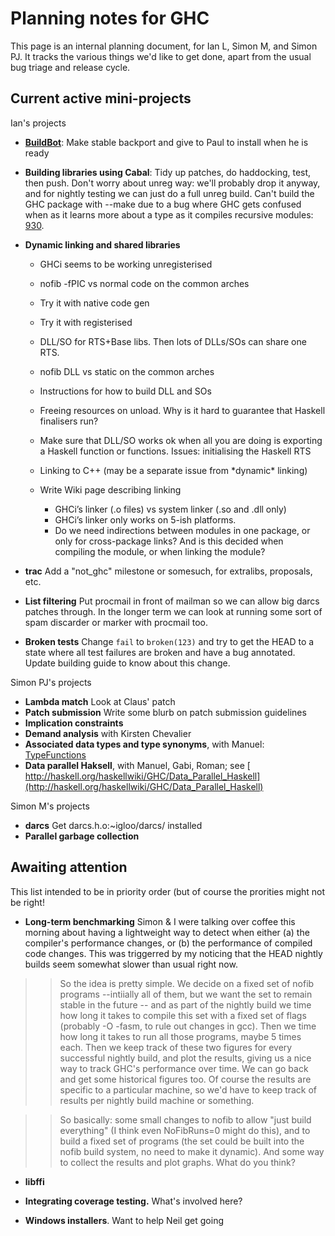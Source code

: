 # Planning notes for GHC


This page is an internal planning document, for Ian L, Simon M, and Simon PJ. It tracks the various things we'd like to get done, apart from the usual bug triage and release cycle.

## Current active mini-projects


Ian's projects

- **[BuildBot](build-bot)**: Make stable backport and give to Paul to install when he is ready

- **Building libraries using Cabal**: Tidy up patches, do haddocking, test, then push.
  Don't worry about unreg way: we'll probably drop it anyway, and for nightly testing we
  can just do a full unreg build. Can't build the GHC package with --make due to
  a bug where GHC gets confused when as it learns more about a type as it compiles
  recursive modules: [930](https://gitlab.haskell.org//ghc/ghc/issues/930).

- **Dynamic linking and shared libraries**

  - GHCi seems to be working unregisterised
  - nofib -fPIC vs normal code on the common arches
  - Try it with native code gen 
  - Try it with registerised
  - DLL/SO for RTS+Base libs.  Then lots of DLLs/SOs can share one RTS.
  - nofib DLL vs static on the common arches
  - Instructions for how to build DLL and SOs
  - Freeing resources on unload.  Why is it hard to guarantee that Haskell finalisers run?
  - Make sure that DLL/SO works ok when all you are doing is exporting a Haskell function or functions.  Issues: initialising the Haskell RTS
  - Linking to C++ (may be a separate issue from \*dynamic\* linking)
  - Write Wiki page describing linking

    - GHCi’s linker (.o files) vs system linker (.so and .dll only)
    - GHCi’s linker only works on 5-ish platforms.  
    - Do we need indirections between modules in one package, or only for cross-package links?  And is this decided when compiling the module, or when linking the module?

- **trac** Add a "not_ghc" milestone or somesuch, for extralibs, proposals, etc.

- **List filtering**
  Put procmail in front of mailman so we can allow big darcs patches through.
  In the longer term we can look at running some sort of spam discarder or marker with procmail too.

- **Broken tests**
  Change `fail` to `broken(123)` and try to get the HEAD to a state where all
  test failures are broken and have a bug annotated. Update building guide
  to know about this change.


Simon PJ's projects

- **Lambda match** Look at Claus' patch
- **Patch submission** Write some blurb on patch submission guidelines
- **Implication constraints**
- **Demand analysis** with Kirsten Chevalier
- **Associated data types and type synonyms**, with Manuel: [TypeFunctions](type-functions)
- **Data parallel Haksell**, with Manuel, Gabi, Roman; see [ http://haskell.org/haskellwiki/GHC/Data_Parallel_Haskell](http://haskell.org/haskellwiki/GHC/Data_Parallel_Haskell)


Simon M's projects

- **darcs** Get darcs.h.o:\~igloo/darcs/ installed
- **Parallel garbage collection**

## Awaiting attention


This list intended to be in priority order (but of course the prorities might not be right!

- **Long-term benchmarking**  Simon & I were talking over coffee this morning about having a lightweight way to detect when either (a) the compiler's performance changes, or (b) the performance of compiled code changes.  This was triggerred by my noticing that the HEAD nightly builds seem somewhat slower than usual right now.

> >
> > So the idea is pretty simple.  We decide on a fixed set of nofib programs --intiially all of them, but we want the set to remain stable in the future -- and as part of the nightly build we time how long it takes to compile this set with a fixed set of flags (probably -O -fasm, to rule out changes in gcc).  Then we time how long it takes to run all those programs, maybe 5 times each.  Then we keep track of these two figures for every successful nightly build, and plot the results, giving us a nice way to track GHC's performance over time.  We can go back and get some historical figures too.  Of course the results are specific to a particular machine, so we'd have to keep track of results per nightly build machine or something.

> >
> > So basically: some small changes to nofib to allow "just build everything" (I think even NoFibRuns=0 might do this), and to build a fixed set of programs (the set could be built into the nofib build system, no need to make it dynamic).  And some way to collect the results and plot graphs.  What do you think?

- **libffi**

- **Integrating coverage testing.**  What's involved here?

- **Windows installers**. Want to help Neil get going
